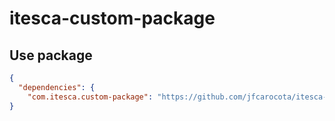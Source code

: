 ﻿# itesca-custom-package

## Use package

```json
{
  "dependencies": {
    "com.itesca.custom-package": "https://github.com/jfcarocota/itesca-custom-package.git"
}
```
